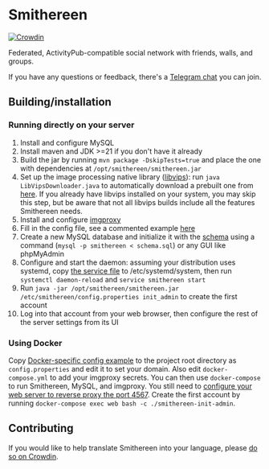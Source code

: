 # Smithereen

[![Crowdin](https://badges.crowdin.net/smithereen/localized.svg)](https://crowdin.com/project/smithereen)

Federated, ActivityPub-compatible social network with friends, walls, and groups.

If you have any questions or feedback, there's a [Telegram chat](https://t.me/SmithereenProject) you can join.

## Building/installation

### Running directly on your server

1. Install and configure MySQL
2. Install maven and JDK >=21 if you don't have it already
3. Build the jar by running `mvn package -DskipTests=true` and place the one with dependencies at `/opt/smithereen/smithereen.jar`
4. Set up the image processing native library ([libvips](https://github.com/libvips/libvips)): run `java LibVipsDownloader.java` to automatically download a prebuilt one from [here](https://github.com/lovell/sharp-libvips). If you already have libvips installed on your system, you may skip this step, but be aware that not all libvips builds include all the features Smithereen needs.
5. Install and configure [imgproxy](https://docs.imgproxy.net/GETTING_STARTED)
6. Fill in the config file, see a commented example [here](examples/config.properties)
7. Create a new MySQL database and initialize it with the [schema](schema.sql) using a command (`mysql -p smithereen < schema.sql`) or any GUI like phpMyAdmin
8. Configure and start the daemon: assuming your distribution uses systemd, copy [the service file](examples/smithereen.service) to /etc/systemd/system, then run `systemctl daemon-reload` and `service smithereen start`
9. Run `java -jar /opt/smithereen/smithereen.jar /etc/smithereen/config.properties init_admin` to create the first account
10. Log into that account from your web browser, then configure the rest of the server settings from its UI

### Using Docker

Copy [Docker-specific config example](examples/config_docker.properties) to the project root directory as `config.properties` and edit it to set your domain. Also edit `docker-compose.yml` to add your imgproxy secrets. You can then use `docker-compose` to run Smithereen, MySQL, and imgproxy. You still need to [configure your web server to reverse proxy the port 4567](examples/nginx.conf). Create the first account by running `docker-compose exec web bash -c ./smithereen-init-admin`.

## Contributing

If you would like to help translate Smithereen into your language, please [do so on Crowdin](https://crowdin.com/project/smithereen).
